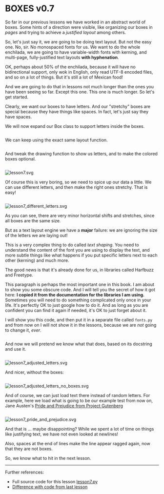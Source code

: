 # BOXES v0.7

So far in our previous lessons we have worked in an abstract world of boxes.
Some hints of a direction were visible, like organizing our boxes in *pages*
and trying to achieve a *justified layout* among others.

So, let's just say it, we are going to be doing text layout. But not the easy
one. No, sir. No monospaced fonts for us. We want to do the whole enchilada,
we are going to have variable-width fonts with kerning, and multi-page,
fully-justified text layouts **with hyphenation**.

OK, perhaps about 50% of the enchilada, because it will have no bidirectional
support, only wok in English, only read UTF-8 encoded files, and so on a lot
of things. But it's still a lot of Mexican food!

And we are going to do that in lessons not much longer than the ones you have
been seeing so far. Except this one. This one is much longer. So let's get
started.

Clearly, we want our boxes to have letters. And our "stretchy" boxes are
special because they have things like spaces. In fact, let's just say they
have spaces.

We will now expand our Box class to support letters inside the boxes.

```python-include:code/lesson7.py:1:23
```

We can keep using the exact same layout function.

```python-include:code/lesson7.py:24:87
```

And tweak the drawing function to show us letters, and to make the colored
boxes optional.

```python-include:code/lesson7.py:90:130
```

![lesson7.svg](part1/lesson7.svg)

Of course this is very boring, so we need to spice up our data a little. We
can use different letters, and then make the right ones stretchy. That is
easy!

```python-include:code/lesson7.py:133:142
```

![lesson7_different_letters.svg](part1/lesson7_different_letters.svg)

As you can see, there are very minor horizontal shifts and stretches, since
all boxes are the same size.

But as a text layout engine we have a **major** failure: we are ignoring the
size of the letters we are laying out!

This is a very complex thing to do called *text shaping*. You need to
understand the content of the font you are using to display the text, and more
subtle things like what happens if you put specific letters next to each other
(kerning) and much more.

The good news is that it's already done for us, in libraries called Harfbuzz
and Freetype.

This paragraph is perhaps the most important one in this book. I am about to
show you some obscure code. And I will tell you the secret of how it got here:
**I copied it from the documentation for the libraries I am using.** Sometimes
you will need to do something complicated only once in your life. It's
perfectly OK to just google how to do it. And as long as you are confident you
can find it again if needed, it's OK to just forget about it.

I will show you this code, and then put it in a separate file called
`fonts.py` and from now on I will not show it in the lessons, because we are
*not* going to change it, *ever*.

```python-include:code/fonts.py
```

And now we will pretend we know what that does, based on its docstring and use
it.

```python-include:code/lesson7.py:145:151
```

![lesson7_adjusted_letters.svg](part1/lesson7_adjusted_letters.svg)

And nicer, without the boxes:

```python-include:code/lesson7.py:154:161
```

![lesson7_adjusted_letters_no_boxes.svg](part1/lesson7_adjusted_letters_no_boxes.svg)

And of course, we can just load text there instead of random letters. For
example, here we load what is going to be our example test from now on, Jane
Austen's [Pride and Prejudice from Project Gutenberg](http://www.gutenberg.org/ebooks/1342)

```python-include:code/lesson7.py:164:175
```

![lesson7_pride_and_prejudice.svg](part1/lesson7_pride_and_prejudice.svg)

And that is ... maybe disappointing? While we spent a lot of time on things
like justifying text, we have not even looked at newlines!

Also, spaces at the end of lines make the line appear ragged again, now that
they are not boxes.

So, we know what to hit in the next lesson.

----------

Further references:

* Full source code for this lesson [lesson7.py](lesson7.py.run.html)
* [Difference with code from last lesson](part1/code/diffs/lesson6_lesson7.html)
